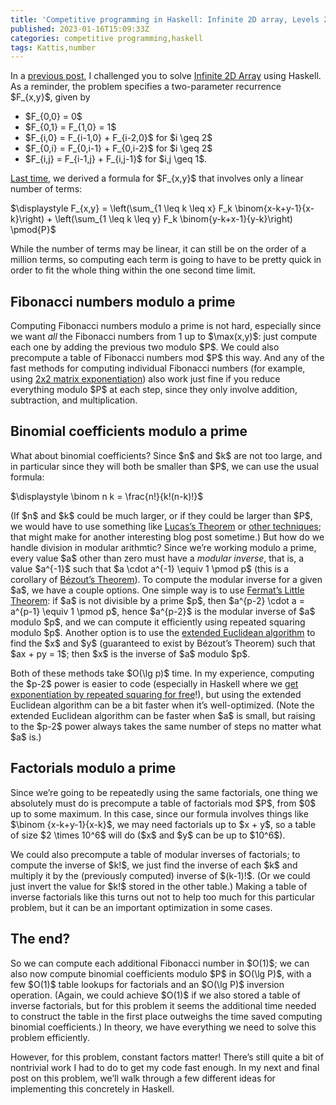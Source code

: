 ```yaml
---
title: 'Competitive programming in Haskell: Infinite 2D array, Levels 2 and 3'
published: 2023-01-16T15:09:33Z
categories: competitive programming,haskell
tags: Kattis,number
---
```


<p>In a <a href="https://byorgey.wordpress.com/2022/09/01/competitive-programming-in-haskell-infinite-2d-array/">previous post</a>, I challenged you to solve <a href="https://open.kattis.com/problems/infinite2darray">Infinite 2D Array</a> using Haskell. As a reminder, the problem specifies a two-parameter recurrence $F_{x,y}$, given by</p>
<ul>
<li>$F_{0,0} = 0$</li>
<li>$F_{0,1} = F_{1,0} = 1$</li>
<li>$F_{i,0} = F_{i-1,0} + F_{i-2,0}$ for $i \geq 2$</li>
<li>$F_{0,i} = F_{0,i-1} + F_{0,i-2}$ for $i \geq 2$</li>
<li>$F_{i,j} = F_{i-1,j} + F_{i,j-1}$ for $i,j \geq 1$.</li>
</ul>
<p><a href="https://byorgey.wordpress.com/2022/12/03/competitive-programming-in-haskell-infinite-2d-array-level-1/">Last time</a>, we derived a formula for $F_{x,y}$ that involves only a linear number of terms:</p>
<p>$\displaystyle F_{x,y} = \left(\sum_{1 \leq k \leq x} F_k \binom{x-k+y-1}{x-k}\right) + \left(\sum_{1 \leq k \leq y} F_k \binom{y-k+x-1}{y-k}\right) \pmod{P}$</p>
<p>While the number of terms may be linear, it can still be on the order of a million terms, so computing each term is going to have to be pretty quick in order to fit the whole thing within the one second time limit.</p>
<h2 id="fibonacci-numbers-modulo-a-prime">Fibonacci numbers modulo a prime</h2>
<p>Computing Fibonacci numbers modulo a prime is not hard, especially since we want <em>all</em> the Fibonacci numbers from 1 up to $\max(x,y)$: just compute each one by adding the previous two modulo $P$. We could also precompute a table of Fibonacci numbers mod $P$ this way. And any of the fast methods for computing individual Fibonacci numbers (for example, using <a href="https://www.haskellforall.com/2020/04/blazing-fast-fibonacci-numbers-using.html">2x2 matrix exponentiation</a>) also work just fine if you reduce everything modulo $P$ at each step, since they only involve addition, subtraction, and multiplication.</p>
<h2 id="binomial-coefficients-modulo-a-prime">Binomial coefficients modulo a prime</h2>
<p>What about binomial coefficients? Since $n$ and $k$ are not too large, and in particular since they will both be smaller than $P$, we can use the usual formula:</p>
<p>$\displaystyle \binom n k = \frac{n!}{k!(n-k)!}$</p>
<p>(If $n$ and $k$ could be much larger, or if they could be larger than $P$, we would have to use something like <a href="https://en.wikipedia.org/wiki/Lucas%27s_theorem">Lucas’s Theorem</a> or <a href="https://cp-algorithms.com/combinatorics/binomial-coefficients.html">other techniques</a>; that might make for another interesting blog post sometime.) But how do we handle division in modular arithmtic? Since we’re working modulo a prime, every value $a$ other than zero must have a <em>modular inverse</em>, that is, a value $a^{-1}$ such that $a \cdot a^{-1} \equiv 1 \pmod p$ (this is a corollary of <a href="https://mathlesstraveled.com/2015/11/25/mablowrimo-24-bezouts-identity/">Bézout’s Theorem</a>). To compute the modular inverse for a given $a$, we have a couple options. One simple way is to use <a href="https://mathlesstraveled.com/2017/10/14/four-formats-for-fermat/">Fermat’s Little Theorem</a>: if $a$ is not divisible by a prime $p$, then $a^{p-2} \cdot a = a^{p-1} \equiv 1 \pmod p$, hence $a^{p-2}$ is the modular inverse of $a$ modulo $p$, and we can compute it efficiently using repeated squaring modulo $p$. Another option is to use the <a href="https://en.wikipedia.org/wiki/Extended_Euclidean_algorithm">extended Euclidean algorithm</a> to find the $x$ and $y$ (guaranteed to exist by Bézout’s Theorem) such that $ax + py = 1$; then $x$ is the inverse of $a$ modulo $p$.</p>
<p>Both of these methods take $O(\lg p)$ time. In my experience, computing the $p-2$ power is easier to code (especially in Haskell where we <a href="https://byorgey.wordpress.com/2020/02/15/competitive-programming-in-haskell-modular-arithmetic-part-1/">get exponentiation by repeated squaring for free</a>!), but using the extended Euclidean algorithm can be a bit faster when it’s well-optimized. (Note the extended Euclidean algorithm can be faster when $a$ is small, but raising to the $p-2$ power always takes the same number of steps no matter what $a$ is.)</p>
<h2 id="factorials-modulo-a-prime">Factorials modulo a prime</h2>
<p>Since we’re going to be repeatedly using the same factorials, one thing we absolutely must do is precompute a table of factorials mod $P$, from $0$ up to some maximum. In this case, since our formula involves things like $\binom {x-k+y-1}{x-k}$, we may need factorials up to $x + y$, so a table of size $2 \times 10^6$ will do ($x$ and $y$ can be up to $10^6$).</p>
<p>We could also precompute a table of modular inverses of factorials; to compute the inverse of $k!$, we just find the inverse of each $k$ and multiply it by the (previously computed) inverse of $(k-1)!$. (Or we could just invert the value for $k!$ stored in the other table.) Making a table of inverse factorials like this turns out not to help too much for this particular problem, but it can be an important optimization in some cases.</p>
<h2 id="the-end">The end?</h2>
<p>So we can compute each additional Fibonacci number in $O(1)$; we can also now compute binomial coefficients modulo $P$ in $O(\lg P)$, with a few $O(1)$ table lookups for factorials and an $O(\lg P)$ inversion operation. (Again, we could achieve $O(1)$ if we also stored a table of inverse factorials, but for this problem it seems the additional time needed to construct the table in the first place outweighs the time saved computing binomial coefficients.) In theory, we have everything we need to solve this problem efficiently.</p>
<p>However, for this problem, constant factors matter! There’s still quite a bit of nontrivial work I had to do to get my code fast enough. In my next and final post on this problem, we’ll walk through a few different ideas for implementing this concretely in Haskell.</p>

